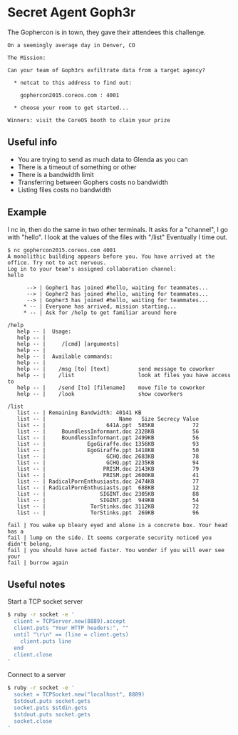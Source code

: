 Secret Agent Goph3r
===================

The Gophercon is in town, they gave their attendees this challenge.

```
On a seemingly average day in Denver, CO

The Mission:

Can your team of Goph3rs exfiltrate data from a target agency?

  * netcat to this address to find out:

    gophercon2015.coreos.com : 4001

  * choose your room to get started...

Winners: visit the CoreOS booth to claim your prize
```


Useful info
-----------

* You are trying to send as much data to Glenda as you can
* There is a timeout of something or other
* There is a bandwidth limit
* Transferring between Gophers costs no bandwidth
* Listing files costs no bandwidth


Example
-------

I nc in, then do the same in two other terminals.
It asks for a "channel", I go with "hello".
I look at the values of the files with "/list"
Eventually I time out.

```
$ nc gophercon2015.coreos.com 4001
A monolithic building appears before you. You have arrived at the office. Try not to act nervous.
Log in to your team's assigned collaboration channel:
hello

      --> | Gopher1 has joined #hello, waiting for teammates...
      --> | Gopher2 has joined #hello, waiting for teammates...
      --> | Gopher3 has joined #hello, waiting for teammates...
     * -- | Everyone has arrived, mission starting...
     * -- | Ask for /help to get familiar around here

/help
   help -- |  Usage:
   help -- |
   help -- |     /[cmd] [arguments]
   help -- |
   help -- |  Available commands:
   help -- |
   help -- |    /msg [to] [text]         send message to coworker
   help -- |    /list                    look at files you have access to
   help -- |    /send [to] [filename]    move file to coworker
   help -- |    /look                    show coworkers

/list
   list -- | Remaining Bandwidth: 40141 KB
   list -- |                       Name   Size Secrecy Value
   list -- |                   641A.ppt  585KB            72
   list -- |     BoundlessInformant.doc 2328KB            56
   list -- |     BoundlessInformant.ppt 2499KB            56
   list -- |             EgoGiraffe.doc 1356KB            93
   list -- |             EgoGiraffe.ppt 1418KB            50
   list -- |                   GCHQ.doc 2683KB            78
   list -- |                   GCHQ.ppt 2235KB            94
   list -- |                  PRISM.doc 2143KB            79
   list -- |                  PRISM.ppt 2600KB            41
   list -- | RadicalPornEnthusiasts.doc 2474KB            77
   list -- | RadicalPornEnthusiasts.ppt  688KB            12
   list -- |                 SIGINT.doc 2305KB            88
   list -- |                 SIGINT.ppt  949KB            54
   list -- |              TorStinks.doc 3112KB            72
   list -- |              TorStinks.ppt  269KB            96

fail | You wake up bleary eyed and alone in a concrete box. Your head has a
fail | lump on the side. It seems corporate security noticed you didn't belong,
fail | you should have acted faster. You wonder if you will ever see your
fail | burrow again
```


Useful notes
------------

Start a TCP socket server

```sh
$ ruby -r socket -e '
  client = TCPServer.new(8889).accept
  client.puts "Your HTTP headers:", ""
  until "\r\n" == (line = client.gets)
    client.puts line
  end
  client.close
'
```

Connect to a server

```sh
$ ruby -r socket -e '
  socket = TCPSocket.new("localhost", 8889)
  $stdout.puts socket.gets
  socket.puts $stdin.gets
  $stdout.puts socket.gets
  socket.close
'
```

